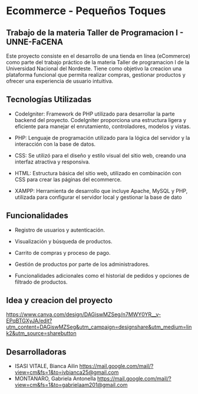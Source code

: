 # Ecommerce - Pequeños Toques

## Trabajo de la materia Taller de Programacion I - UNNE-FaCENA

Este proyecto consiste en el desarrollo de una tienda en línea (eCommerce) como parte del trabajo práctico de la materia Taller de programacion I de la Universidad Nacional del Nordeste. Tiene como objetivo la creacion una plataforma funcional que permita realizar compras, gestionar productos y ofrecer una experiencia de usuario intuitiva.

## Tecnologías Utilizadas

- CodeIgniter: Framework de PHP utilizado para desarrollar la parte backend del proyecto. CodeIgniter proporciona una estructura ligera y eficiente para manejar el enrutamiento, controladores, modelos y vistas.

- PHP: Lenguaje de programación utilizado para la lógica del servidor y la interacción con la base de datos.

- CSS: Se utilizó para el diseño y estilo visual del sitio web, creando una interfaz atractiva y responsiva.

- HTML: Estructura básica del sitio web, utilizado en combinación con CSS para crear las páginas del ecommerce.

- XAMPP: Herramienta de desarrollo que incluye Apache, MySQL y PHP, utilizada para configurar el servidor local y gestionar la base de dato

## Funcionalidades

- Registro de usuarios y autenticación.

- Visualización y búsqueda de productos.

- Carrito de compras y proceso de pago.

- Gestión de productos por parte de los administradores.

- Funcionalidades adicionales como el historial de pedidos y opciones de filtrado de productos.

## Idea y creacion del proyecto

https://www.canva.com/design/DAGiswMZSeg/n7MWY0YR__v-EPqBTGXyJA/edit?utm_content=DAGiswMZSeg&utm_campaign=designshare&utm_medium=link2&utm_source=sharebutton


## Desarrolladoras

- ISASI VITALE, Bianca Ailin https://mail.google.com/mail/?view=cm&fs=1&to=ivbianca25@gmail.com
- MONTANARO, Gabriela Antonella https://mail.google.com/mail/?view=cm&fs=1&to=gabrielaam201@gmail.com
